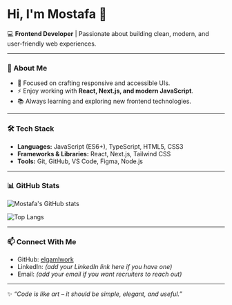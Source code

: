 # Hi, I'm Mostafa 👋  

💻 **Frontend Developer** | Passionate about building clean, modern, and user-friendly web experiences.  

---

### 🚀 About Me
- 🎨 Focused on crafting responsive and accessible UIs.  
- ⚡ Enjoy working with **React, Next.js, and modern JavaScript**.  
- 📚 Always learning and exploring new frontend technologies.  

---

### 🛠️ Tech Stack
- **Languages:** JavaScript (ES6+), TypeScript, HTML5, CSS3  
- **Frameworks & Libraries:** React, Next.js, Tailwind CSS  
- **Tools:** Git, GitHub, VS Code, Figma, Node.js  

---

### 📊 GitHub Stats
![Mostafa's GitHub stats](https://github-readme-stats.vercel.app/api?username=elgamlwork&show_icons=true&theme=tokyonight)

![Top Langs](https://github-readme-stats.vercel.app/api/top-langs/?username=elgamlwork&layout=compact&theme=tokyonight)

---

### 📫 Connect With Me
- GitHub: [elgamlwork](https://github.com/elgamlwork)  
- LinkedIn: *(add your LinkedIn link here if you have one)*  
- Email: *(add your email if you want recruiters to reach out)*  

---

✨ _“Code is like art – it should be simple, elegant, and useful.”_
